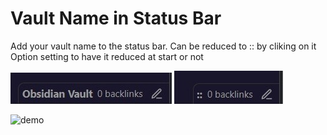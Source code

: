 # Vault Name in Status Bar  

Add your vault name to the status bar.
Can be reduced to :: by cliking on it  
Option setting to have it reduced at start or not

![img1](./enlarged.jpg)  ![img2](./reduced.jpg)  

![demo](NameVaultStatusBar.gif)
